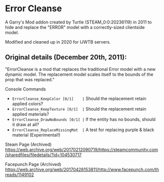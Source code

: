 # Error Cleanse
A Garry's Mod addon created by Turtle (STEAM_0:0:20236119) in 2011 to hide and replace the "ERROR" model with a correctly-sized clientside model.

Modified and cleaned up in 2020 for IJWTB servers.

## Original details (December 20th, 2011):
"ErrorCleanse is a mod that replaces the traditional Error model with a new dynamic model. The replacement model scales itself to the bounds of the prop that was replaced."

Console Commands
- `ErrorCleanse_KeepColor [0/1]    |` Should the replacement retain applied colors?
- `ErrorCleanse_KeepTexture [0/1]  |` Should the replacement retain applied materials?
- `ErrorCleanse_DrawNoBounds [0/1] |` If the entity has no bounds, should it draw at all?
- `ErrorCleanse_ReplaceMissingMat  |` A test for replacing purple & black material (Experimental!)

Steam Page (Archived) https://web.archive.org/web/20170212090719/https://steamcommunity.com/sharedfiles/filedetails/?id=104530717

Facepunch Page (Archived) https://web.archive.org/web/20170428153811/http://www.facepunch.com/threads/1149102
